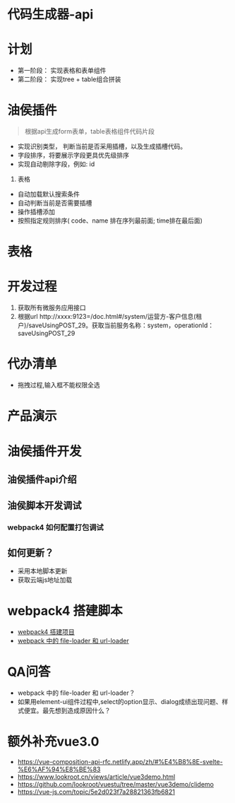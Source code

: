# 代码生成器-api

# 计划
* 第一阶段： 实现表格和表单组件
* 第二阶段： 实现tree + table组合拼装




# 油侯插件


> 根据api生成form表单，table表格组件代码片段

* 实现识别类型， 判断当前是否采用插槽，以及生成插槽代码。
* 字段排序，将要展示字段更具优先级排序
* 实现自动剔除字段，例如: id



1. 表格
* 自动加载默认搜索条件
* 自动判断当前是否需要插槽
* 操作插槽添加
* 按照指定规则排序( code、name 排在序列最前面; time排在最后面)


# 表格



# 开发过程
1. 获取所有微服务应用接口
2. 根据url http://xxxx:9123=/doc.html#/system/运营方-客户信息(租户)/saveUsingPOST_29。获取当前服务名称：system，operationId：saveUsingPOST_29

# 代办清单
* 拖拽过程,输入框不能权限全选


# 产品演示

# 油侯插件开发

## 油侯插件api介绍

## 油侯脚本开发调试

### webpack4 如何配置打包调试

## 如何更新？
* 采用本地脚本更新
* 获取云端js地址加载

# webpack4 搭建脚本
* [webpack4 搭建项目](https://segmentfault.com/a/1190000019976496)
* [webpack 中的 file-loader 和 url-loader](https://www.cnblogs.com/xiaoliwang/p/10687129.html)


# QA问答
* webpack 中的 file-loader 和 url-loader？
* 如果用element-ui组件过程中,select的option显示、dialog成绩出现问题、样式便宜。最先想到造成原因什么？ 



# 额外补充vue3.0
* https://vue-composition-api-rfc.netlify.app/zh/#%E4%B8%8E-svelte-%E6%AF%94%E8%BE%83
* https://www.lookroot.cn/views/article/vue3demo.html
* https://github.com/lookroot/vuestu/tree/master/vue3demo/clidemo
* https://vue-js.com/topic/5e2d023f7a28821363fb6821
